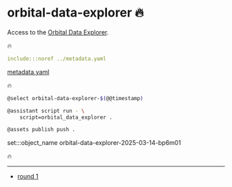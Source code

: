# orbital-data-explorer 🔥

Access to the [Orbital Data Explorer](https://ode.rsl.wustl.edu/).

🔥

```yaml
include:::noref ../metadata.yaml
```
[metadata.yaml](../metadata.yaml)

🔥

```bash
@select orbital-data-explorer-$(@@timestamp)

@assistant script run - \
    script=orbital_data_explorer .

@assets publish push .
```

set:::object_name orbital-data-explorer-2025-03-14-bp6m01

🔥

---

- [round 1](./round-1.md)
